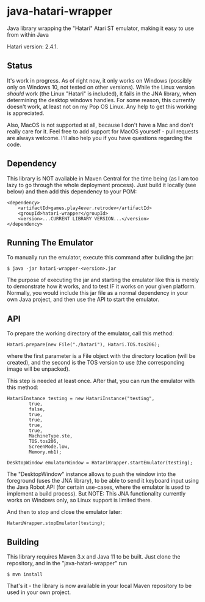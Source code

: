 # java-hatari-wrapper

Java library wrapping the "Hatari" Atari ST emulator, making it easy to use from within Java

Hatari version: 2.4.1.

## Status

It's work in progress. As of right now, it only works on Windows (possibly only on Windows 10, not tested on other versions).
While the Linux version _should_ work (the Linux "Hatari" is included), it fails in the JNA library, when determining
the desktop windows handles. For some reason, this currently doesn't work, at least not on my Pop OS Linux. Any 
help to get this working is appreciated.

Also, MacOS is not supported at all, because I don't have a Mac and don't really care for it. Feel free to
add support for MacOS yourself - pull requests are always welcome. I'll also help you if you have questions
regarding the code.

## Dependency

This library is NOT available in Maven Central for the time being (as I am too lazy to go through the
whole deployment process). Just build it locally (see below) and then add this dependency to your POM:

```
<dependency>
    <artifactId>games.play4ever.retrodev</artifactId>
    <groupId>hatari-wrapper</groupId>
    <version>...CURRENT LIBRARY VERSION...</version>
</dependency>
```

## Running The Emulator

To manually run the emulator, execute this command after building the jar:

`
$ java -jar hatari-wrapper-<version>.jar
`

The purpose of executing the jar and starting the emulator like this is merely to demonstrate
how it works, and to test IF it works on your given platform. Normally, you would include
this jar file as a normal dependency in your own Java project, and then use the API to
start the emulator.

## API

To prepare the working directory of the emulator, call this method:

`
Hatari.prepare(new File("./hatari"), Hatari.TOS.tos206);
`

where the first parameter is a File object with the directory location (will be created),
and the second is the TOS version to use (the corresponding image will be unpacked).

This step is needed at least once. After that, you can run the emulator with this method:

```
HatariInstance testing = new HatariInstance("testing",
        true,
        false,
        true,
        true,
        true,
        true,
        MachineType.ste,
        TOS.tos206,
        ScreenMode.low,
        Memory.mb1);

DesktopWindow emulatorWindow = HatariWrapper.startEmulator(testing);
```

The "DesktopWindow" instance allows to push the window into the foreground (uses the JNA library),
to be able to send it keyboard input using the Java Robot API (for certain use-cases, where the emulator
is used to implement a build process). But NOTE: This JNA functionality currently works on Windows only,
so Linux support is limited there.

And then to stop and close the emulator later:

```
HatariWrapper.stopEmulator(testing);
```

## Building

This library requires Maven 3.x and Java 11 to be built. Just clone the repository, and in the "java-hatari-wrapper" run

`
$ mvn install
`

That's it - the library is now available in your local Maven repository to be used in your own project.